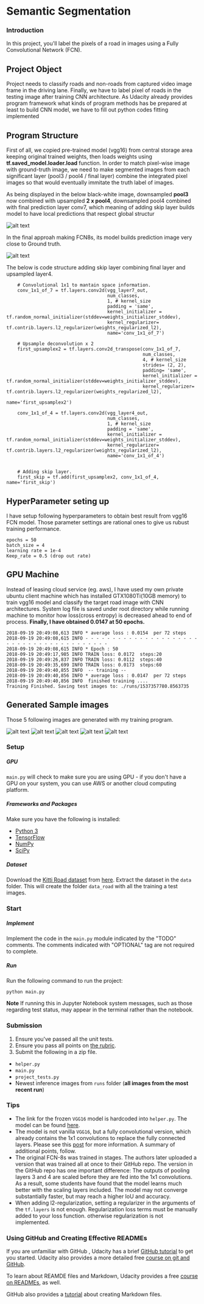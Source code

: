# Semantic Segmentation
### Introduction
In this project, you'll label the pixels of a road in images using a Fully Convolutional Network (FCN).

[//]: # (Image reference)
[upsample]:./data/samples/upsample.png
[refiner]:./data/samples/refiner.png


[sample1]:./data/samples/um_000084.png
[sample2]:./data/samples/um_000085.png
[sample3]:./data/samples/um_000086.png
[sample4]:./data/samples/um_000087.png
[sample5]:./data/samples/um_000088.png

## Project Object
Project needs to classify roads and non-roads from captured video image frame in the driving lane. Finally, we have to label pixel of roads in the testing image after training CNN architecture. 
As Udacity already provides program framework what kinds of program methods has be prepared at least to build CNN model, we have to fill out python codes fitting implemented 

## Program Structure 
First of all, we copied pre-trained model (vgg16) from central storage area keeping original trained weights, then loads weights using __tf.saved_model.loader.load__ function. In order to match pixel-wise image with ground-truth image, we need to make segmented images from each significant layer (pool3 / pool4 / final layer) combine the integrated pixel images so that would eventually immitate the truth label of images. 

As being displayed in the below black-white image, downsampled __pool3__ now combined with upsampled __2 x pool4__, downsampled pool4 combined with final prediction layer conv7, which meaning of adding skip layer builds model to have local predictions that respect global structur  

![alt text][upsample]


In the final approah making FCN8s, its model builds prediction image very close to Ground truth.

![alt text][refiner]

The below is code structure adding skip layer combining final layer and upsampled layer4.

```
    # Convolutional 1x1 to mantain space information.
    conv_1x1_of_7 = tf.layers.conv2d(vgg_layer7_out,
                                     num_classes,
                                     1, # kernel_size
                                     padding = 'same',
                                     kernel_initializer = tf.random_normal_initializer(stddev=weights_initializer_stddev),
                                     kernel_regularizer= tf.contrib.layers.l2_regularizer(weights_regularized_l2),
                                     name='conv_1x1_of_7')

    # Upsample deconvolution x 2
    first_upsamplex2 = tf.layers.conv2d_transpose(conv_1x1_of_7,
                                                  num_classes,
                                                  4, # kernel_size
                                                  strides= (2, 2),
                                                  padding= 'same',
                                                  kernel_initializer = tf.random_normal_initializer(stddev=weights_initializer_stddev),
                                                  kernel_regularizer= tf.contrib.layers.l2_regularizer(weights_regularized_l2),
                                                  name='first_upsamplex2')

    conv_1x1_of_4 = tf.layers.conv2d(vgg_layer4_out,
                                     num_classes,
                                     1, # kernel_size
                                     padding = 'same',
                                     kernel_initializer = tf.random_normal_initializer(stddev=weights_initializer_stddev),
                                     kernel_regularizer= tf.contrib.layers.l2_regularizer(weights_regularized_l2),
                                     name='conv_1x1_of_4')


    # Adding skip layer.
    first_skip = tf.add(first_upsamplex2, conv_1x1_of_4, name='first_skip')

```

## HyperParameter seting up

I have setup following hyperparameters to obtain best result from vgg16 FCN model. Those parameter settings are rational ones to give us rubust training performance. 

```
epochs = 50
batch_size = 4
learning rate = 1e-4
Keep_rate = 0.5 (drop out rate) 
```

## GPU Machine
Instead of leasing cloud service (eg. aws), I have used my own private ubuntu client machine which has installed GTX1080Ti(10GB memory) to train vgg16 model and classify the target road image with CNN architectures.
System log file is saved under root directory while running machine to monitor how loss(cross entropy) is decreased ahead to end of process.
__Finally, I have obtained 0.0147 at 50 epochs.__

```
2018-09-19 20:49:08,613 INFO * average loss : 0.0154  per 72 steps
2018-09-19 20:49:08,615 INFO - - - - - - - - - - - - - - - - - - - - - - - - - - - - - - - - - - - - - - - - 
2018-09-19 20:49:08,615 INFO * Epoch : 50
2018-09-19 20:49:17,985 INFO TRAIN loss: 0.0172  steps:20
2018-09-19 20:49:26,837 INFO TRAIN loss: 0.0112  steps:40
2018-09-19 20:49:35,699 INFO TRAIN loss: 0.0173  steps:60
2018-09-19 20:49:40,855 INFO  -- training --
2018-09-19 20:49:40,856 INFO * average loss : 0.0147  per 72 steps
2018-09-19 20:49:40,856 INFO  finished training ....
Training Finished. Saving test images to: ./runs/1537357780.8563735

```

## Generated Sample images 

Those 5 following images are generated with my training program.

![alt text][sample1]
![alt text][sample2]
![alt text][sample3]
![alt text][sample4]
![alt text][sample5]


### Setup
##### GPU
`main.py` will check to make sure you are using GPU - if you don't have a GPU on your system, you can use AWS or another cloud computing platform.
##### Frameworks and Packages
Make sure you have the following is installed:
 - [Python 3](https://www.python.org/)
 - [TensorFlow](https://www.tensorflow.org/)
 - [NumPy](http://www.numpy.org/)
 - [SciPy](https://www.scipy.org/)
##### Dataset
Download the [Kitti Road dataset](http://www.cvlibs.net/datasets/kitti/eval_road.php) from [here](http://www.cvlibs.net/download.php?file=data_road.zip).  Extract the dataset in the `data` folder.  This will create the folder `data_road` with all the training a test images.

### Start
##### Implement
Implement the code in the `main.py` module indicated by the "TODO" comments.
The comments indicated with "OPTIONAL" tag are not required to complete.
##### Run
Run the following command to run the project:
```
python main.py
```
**Note** If running this in Jupyter Notebook system messages, such as those regarding test status, may appear in the terminal rather than the notebook.

### Submission
1. Ensure you've passed all the unit tests.
2. Ensure you pass all points on [the rubric](https://review.udacity.com/#!/rubrics/989/view).
3. Submit the following in a zip file.
 - `helper.py`
 - `main.py`
 - `project_tests.py`
 - Newest inference images from `runs` folder  (**all images from the most recent run**)
 
 ### Tips
- The link for the frozen `VGG16` model is hardcoded into `helper.py`.  The model can be found [here](https://s3-us-west-1.amazonaws.com/udacity-selfdrivingcar/vgg.zip).
- The model is not vanilla `VGG16`, but a fully convolutional version, which already contains the 1x1 convolutions to replace the fully connected layers. Please see this [post](https://s3-us-west-1.amazonaws.com/udacity-selfdrivingcar/forum_archive/Semantic_Segmentation_advice.pdf) for more information.  A summary of additional points, follow. 
- The original FCN-8s was trained in stages. The authors later uploaded a version that was trained all at once to their GitHub repo.  The version in the GitHub repo has one important difference: The outputs of pooling layers 3 and 4 are scaled before they are fed into the 1x1 convolutions.  As a result, some students have found that the model learns much better with the scaling layers included. The model may not converge substantially faster, but may reach a higher IoU and accuracy. 
- When adding l2-regularization, setting a regularizer in the arguments of the `tf.layers` is not enough. Regularization loss terms must be manually added to your loss function. otherwise regularization is not implemented.
 
### Using GitHub and Creating Effective READMEs
If you are unfamiliar with GitHub , Udacity has a brief [GitHub tutorial](http://blog.udacity.com/2015/06/a-beginners-git-github-tutorial.html) to get you started. Udacity also provides a more detailed free [course on git and GitHub](https://www.udacity.com/course/how-to-use-git-and-github--ud775).

To learn about REAMDE files and Markdown, Udacity provides a free [course on READMEs](https://www.udacity.com/courses/ud777), as well. 

GitHub also provides a [tutorial](https://guides.github.com/features/mastering-markdown/) about creating Markdown files.
